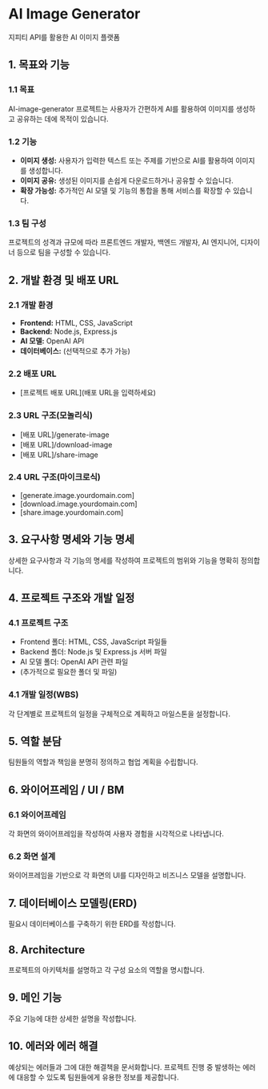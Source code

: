 # AI Image Generator
지피티 API를 활용한 AI 이미지 플랫폼

## 1. 목표와 기능

### 1.1 목표
AI-image-generator 프로젝트는 사용자가 간편하게 AI를 활용하여 이미지를 생성하고 공유하는 데에 목적이 있습니다.

### 1.2 기능
- **이미지 생성:** 사용자가 입력한 텍스트 또는 주제를 기반으로 AI를 활용하여 이미지를 생성합니다.
- **이미지 공유:** 생성된 이미지를 손쉽게 다운로드하거나 공유할 수 있습니다.
- **확장 가능성:** 추가적인 AI 모델 및 기능의 통합을 통해 서비스를 확장할 수 있습니다.

### 1.3 팀 구성
프로젝트의 성격과 규모에 따라 프론트엔드 개발자, 백엔드 개발자, AI 엔지니어, 디자이너 등으로 팀을 구성할 수 있습니다.

## 2. 개발 환경 및 배포 URL

### 2.1 개발 환경
- **Frontend:** HTML, CSS, JavaScript
- **Backend:** Node.js, Express.js
- **AI 모델:** OpenAI API
- **데이터베이스:** (선택적으로 추가 가능)

### 2.2 배포 URL
- [프로젝트 배포 URL](배포 URL을 입력하세요)

### 2.3 URL 구조(모놀리식)
- [배포 URL]/generate-image
- [배포 URL]/download-image
- [배포 URL]/share-image

### 2.4 URL 구조(마이크로식)
- [generate.image.yourdomain.com]
- [download.image.yourdomain.com]
- [share.image.yourdomain.com]

## 3. 요구사항 명세와 기능 명세
상세한 요구사항과 각 기능의 명세를 작성하여 프로젝트의 범위와 기능을 명확히 정의합니다.

## 4. 프로젝트 구조와 개발 일정

### 4.1 프로젝트 구조
- Frontend 폴더: HTML, CSS, JavaScript 파일들
- Backend 폴더: Node.js 및 Express.js 서버 파일
- AI 모델 폴더: OpenAI API 관련 파일
- (추가적으로 필요한 폴더 및 파일)

### 4.1 개발 일정(WBS)
각 단계별로 프로젝트의 일정을 구체적으로 계획하고 마일스톤을 설정합니다.

## 5. 역할 분담
팀원들의 역할과 책임을 분명히 정의하고 협업 계획을 수립합니다.

## 6. 와이어프레임 / UI / BM

### 6.1 와이어프레임
각 화면의 와이어프레임을 작성하여 사용자 경험을 시각적으로 나타냅니다.

### 6.2 화면 설계
와이어프레임을 기반으로 각 화면의 UI를 디자인하고 비즈니스 모델을 설명합니다.

## 7. 데이터베이스 모델링(ERD)
필요시 데이터베이스를 구축하기 위한 ERD를 작성합니다.

## 8. Architecture
프로젝트의 아키텍처를 설명하고 각 구성 요소의 역할을 명시합니다.

## 9. 메인 기능
주요 기능에 대한 상세한 설명을 작성합니다.

## 10. 에러와 에러 해결
예상되는 에러들과 그에 대한 해결책을 문서화합니다. 프로젝트 진행 중 발생하는 에러에 대응할 수 있도록 팀원들에게 유용한 정보를 제공합니다.
